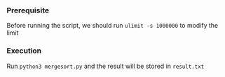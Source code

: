 ### Prerequisite 

Before running the script, we should run `ulimit -s 1000000` to modify the limit


### Execution

Run `python3 mergesort.py` and the result will be stored in `result.txt`
